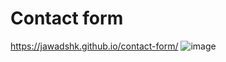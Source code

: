 # Contact form
https://jawadshk.github.io/contact-form/
![image](https://user-images.githubusercontent.com/107758531/183980723-bac3be96-47bc-4021-9534-505c4cb0f4fe.png)
